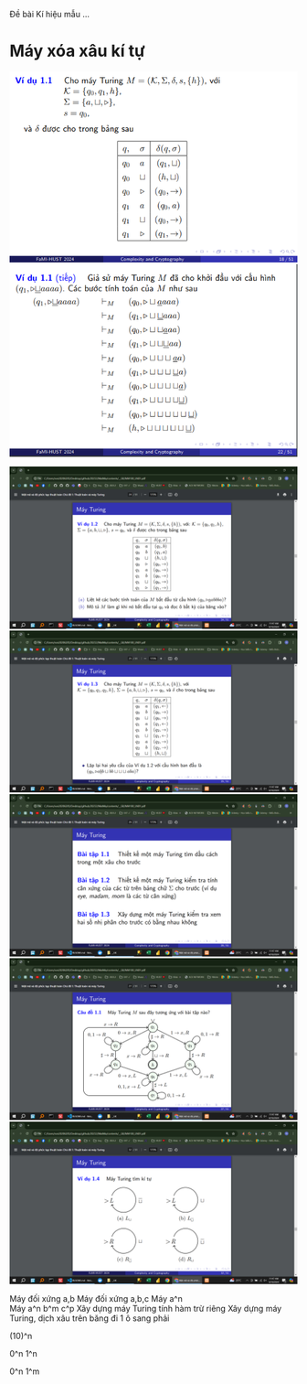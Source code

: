 Đề bài Kí hiệu mẫu ...

# Máy xóa xâu kí tự

![alt text](image.png)
![alt text](image-1.png)

<!-- # Máy xóa xâu kí tự -->

![alt text](image-2.png)
![alt text](image-3.png)
![alt text](image-4.png)
![alt text](image-5.png)
![alt text](image-6.png)

Máy đối xứng a,b
Máy đối xứng a,b,c
Máy a^n  
Máy a^n b^m c^p
Xây dựng máy Turing tính hàm trừ riêng
Xây dựng máy Turing, dịch xâu trên băng đi 1 ô sang phải

(10)^n

0^n 1^n

0^n 1^m
